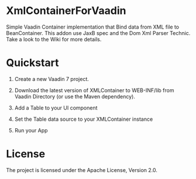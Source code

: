 XmlContainerForVaadin
=====================

Simple Vaadin Container implementation that Bind data from XML file to BeanContainer. This addon use JaxB spec and the Dom Xml Parser Technic. Take a look to the Wiki for more details.

Quickstart
=====================

1) Create a new Vaadin 7 project.

2) Download the latest version of XMLContainer to WEB-INF/lib from Vaadin Directory (or use the Maven dependency).

3) Add a Table to your UI component

4) Set the Table data source to your XMLContainer instance

5) Run your App



License
=====================
The project is licensed under the Apache License, Version 2.0.
